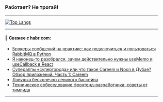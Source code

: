 ### Работает? Не трогай!

---
<!--
#### 🛠️ Technical stack:

![Java](https://img.shields.io/badge/Java-informational?logo=Oracle&style=flat&logoColor=white&color=FF4500)
![Kotlin](https://img.shields.io/badge/Kotlin-informational?logo=Kotlin&style=flat&logoColor=white&color=774D97)
![TS](https://img.shields.io/badge/TypeScript-informational?logo=typeScript&style=flat&logoColor=black&color=017acc)
![Python](https://img.shields.io/badge/Python-informational?logo=Python&style=flat&logoColor=black&color=ffdd54) <br>
![Spring](https://img.shields.io/badge/Spring-informational?logo=Spring&style=flat&logoColor=white&color=6DB33F) 
![SpringBoot](https://img.shields.io/badge/SpringBoot-informational?logo=SpringBoot&style=flat&logoColor=white&color=6DB33F)
![Nest](https://img.shields.io/badge/NestJS-informational?logo=NestJS&style=flat&logoColor=white&color=E0234E) 
![NodeJS](https://img.shields.io/badge/NodeJS-informational?logo=node.js&style=flat&logoColor=white&color=70A760)<br>
![PostgreSQL](https://img.shields.io/badge/PostgreSQL-informational?logo=PostgreSQL&style=flat&logoColor=white&color=DAA520)
![MongoDB](https://img.shields.io/badge/MongoDB-informational?logo=MongoDB&style=flat&logoColor=white&color=870000)
![Apache](https://img.shields.io/badge/Apache-informational?logo=apache&style=flat&logoColor=white&color=f74e28)

___ 
-->

<!--- #### 🛠️ : --->

[![Top Langs](https://github-readme-stats-82jvfl3w3-advtsettinggmailcoms-projects.vercel.app/api/top-langs/?username=zloylis&langs_count=10&hide_title=true&title_color=e6edf3&size_weight=0.5&count_weight=0.5&layout=compact&hide_progress=true&hide_border=true&theme=dracula)](https://github.com/zloylis)

<!---


####  :octocat:&nbsp;&nbsp; Статистика:

![GitHub stats](https://github-readme-stats-u2qms2cxw-advtsettinggmailcoms-projects.vercel.app/api?username=zloylis&show_icons=true&hide_border=true&theme=dracula&title_color=e6edf3&include_all_commits=true&count_private=true&hide_rank=false&hide_title=true&rank_icon=github)
-->
---

#### 💬 Свежее с habr.com:

<!-- BLOG-POST-LIST:START -->
- [Брокеры сообщений на практике: как подключиться и пользоваться RabbitMQ в Python](https://habr.com/ru/companies/selectel/articles/875880/?utm_source=habrahabr&utm_medium=rss&utm_campaign=875880)
- [Я наконец-то разобрался, зачем действительно нужны useMemo и useCallback в React](https://habr.com/ru/articles/875822/?utm_source=habrahabr&utm_medium=rss&utm_campaign=875822)
- [Супераппы «супергорода» или что такое Careem и Noon в Дубае? Обзор приложений. Часть 1: Careem](https://habr.com/ru/articles/875876/?utm_source=habrahabr&utm_medium=rss&utm_campaign=875876)
- [Ловушка бесконечно ленивого бассейна](https://habr.com/ru/companies/skbkontur/articles/875514/?utm_source=habrahabr&utm_medium=rss&utm_campaign=875514)
- [Техническое собеседование фронтенд-разработчика: советы от тимлида](https://habr.com/ru/companies/yandex_praktikum/articles/873268/?utm_source=habrahabr&utm_medium=rss&utm_campaign=873268)
<!-- BLOG-POST-LIST:END -->

---
